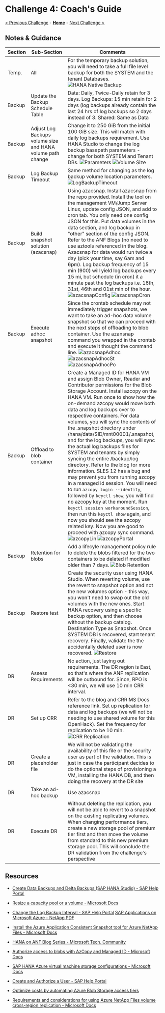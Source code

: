 # Challenge 4: Coach's Guide

[< Previous Challenge](./03-SAP-Security.md) - **[Home](README.md)** - [Next Challenge >](./05-PowerApps.md)

## Notes & Guidance

|**Section**|**Sub-Section**|**Comments** |
|-----------|---------------|------------|
|Temp.| All|For the temporary backup solution, you will need to take a full file level backup for both the SYSTEM and the tenant Databases. ![HANA Native Backup](Images/Challenge4-t1.png)|
|Backup|Update the Backup Schedule Table|Data: Daily, Twice-Daily retain for 3 days. Log Backups: 15 min retain for 2 days (log backups already contain the last 24 hrs of log backups so 2 days instead of 3. Shared: Same as Data|
|Backup|Adjust Log Backups volume size and HANA volume path change|Change it to 250 GiB from the initial 100 GiB size. This will match with daily log backups requirement. Use HANA Studio to change the log backup basepath parameters - change for both SYSTEM and Tenant DBs. ![Parameters](Images/Challenge4-b1.png) ![Volume Size](Images/Challenge4-b2.png)|
|Backup|Log Backup Timeout| Same method for changing as the log backup volume location parameters. ![LogBackupTimeout](Images/Challenge4-b6.PNG)|
|Backup|Build snapshot solution (azacsnap)|Using azacsnap. Install azacsnap from the repo provided. Install the tool on the management VM/Jump Server Linux, update config JSON, and add to cron tab. You only need one config JSON for this. Put data volumes in the data section, and log backup in "other" section of the config JSON. Refer to the ANF Blogs (no need to use aztools referenced in the blog. Azacsnap for data would run twice a day (pick your time, say 6am and 6pm). Log backup frequency of 15 min (900) will yield log backups every 15 mi, but schedule (in cron) it a minute past the log backups i.e. 16th, 31st, 46th and 01st min of the hour. ![azacsnapConfig](Images/Challenge4-b71.PNG) ![azacsnapCron](Images/Challenge4-b82.PNG)|
|Backup|Execute adhoc snapshot|Since the crontab schedule may not immediately trigger snapshots, we want to take an ad-hoc data volume snapshot so that we can proceed with the next steps of offloading to blob container. Use the azansnap command you wrapped in the crontab and execute it thought the command line. ![azacsnapAdhoc](Images/Challenge4-badhocazacsnap.PNG) ![azacsnapAdhocSt](Images/Challenge4-badhocazacsnapStudio.PNG) ![azacsnapAdhocPo](Images/Challenge4-badhocazacsnapANFBlade.PNG)|
|Backup|Offload to blob container|Create a Managed ID for HANA VM and assign Blob Owner, Reader and Contributor permissions for the Blob Storage Account. Install azcopy on the HANA VM. Run once to show how the on-demand azcopy would move both data and log backups over to respective containers. For data volumes, you will sync the contents of the .snapshot directory under /hana/data/SID/mnt00001/.snapshot, and for the log backups, you will sync the actual log backups files for SYSTEM and tenants by simply syncing the entire /backup/log directory. Refer to the blog for more information. SLES 12 has a bug and may prevent you from running azcopy in a managed id session. You will need to run ```azcopy login --identity```, followed by ```keyctl show```, you will find no azcopy key at the moment. Run ```keyctl session workaroundSession```, then run this ```keyctl show``` again, and now you should see the azcopy related key. Now you are good to proceed with azcopy sync command. ![azcopyLin](Images/Challenge4-baz.PNG) ![azcopyPortal](Images/Challenge4-b3.png)|
|Backup|Retention for blobs|Add a lifecyle management policy rule to delete the blobs filtered for the two containers to be deleted if modified older than 7 days. ![Blob Retention](Images/Challenge4-b4.png)|  
|Backup|Restore test|Create the security user using HANA Studio. When reverting volume, use the revert to snapshot option and not the new volumes option - this way, you won't need to swap out the old volumes with the new ones. Start HANA recovery using a specific backup option, and then choose without the backup catalog. Destination Type as Snapshot. Once SYSTEM DB is recovered, start tenant recovery. Finally, validate the the accidentally deleted user is now recovered. ![Restore](Images/Challenge4-b5.png)|  
|DR|Assess Requirements|No action, just laying out requirements. The DR region is East, so that's where the ANF replication will be outbound for. Since, RPO is <30 min, we will use 10 min CRR interval.|
|DR|Set up CRR|Refer to the blog and CRR MS Docs reference link. Set up replication for data and log backups (we will not be needing to use shared volume for this OpenHack). Set the frequency for replication to be 10 min. ![CRR Replication](Images/Challenge4-crr2.png)|
|DR|Create a placeholder file|We will not be validating the availability of this file or the security user as part of the validation. This is just in case the participant decides to do the optional steps of provisioning a VM, installing the HANA DB, and then doing the recovery at the DR site|
|DR|Take an ad-hoc backup| Use azacsnap|
|DR|Execute DR|Without deleting the replication, you will not be able to revert to a snapshot on the existing replicating volumes. When changing performance tiers, create a new storage pool of premium tier first and then move the volume from standard to this new premium storage pool. This will conclude the DR validation from the challenge's perspective|



## Resources

- [Create Data Backups and Delta Backups (SAP HANA Studio) - SAP Help Portal](https://help.sap.com/viewer/6b94445c94ae495c83a19646e7c3fd56/2.0.04/en-US/c51a3983bb571014afa0c67026e44ca0.html)

- [Resize a capacity pool or a volume - Microsoft Docs](https://docs.microsoft.com/en-us/azure/azure-netapp-files/azure-netapp-files-resize-capacity-pools-or-volumes#:~:text=%20Resize%20a%20volume%20%201%20From%20the,to%20resize%20or%20delete%20the%20volume.%20More%20)

- [Change the Log Backup Interval - SAP Help Portal](https://help.sap.com/viewer/6b94445c94ae495c83a19646e7c3fd56/2.0.04/en-US/6e9eadcd57464e74b9395004cb1aba9a.html)
[SAP Applications on Microsoft Azure - NetApp PDF](https://www.netapp.com/pdf.html?item=/media/17152-tr4746pdf.pdf)

- [Install the Azure Application Consistent Snapshot tool for Azure NetApp Files - Microsoft Docs](https://docs.microsoft.com/en-us/azure/azure-netapp-files/azacsnap-installation)

- [HANA on ANF Blog Series - Microsoft Tech. Community](https://aka.ms/anfhanablog)

- [Authorize access to blobs with AzCopy and Managed ID - Microsoft Docs](https://docs.microsoft.com/en-us/azure/storage/common/storage-use-azcopy-authorize-azure-active-directory)

- [SAP HANA Azure virtual machine storage configurations - Microsoft Docs](https://docs.microsoft.com/en-us/azure/virtual-machines/workloads/sap/hana-vm-operations-storage)

- [Create and Authorize a User - SAP Help Portal](https://help.sap.com/viewer/6b94445c94ae495c83a19646e7c3fd56/2.0.00/en-US/c0555f0bbb5710148faabb0a6e35c457.html)

- [Optimize costs by automating Azure Blob Storage access tiers](https://docs.microsoft.com/en-us/azure/storage/blobs/storage-lifecycle-management-concepts?tabs=azure-portal#azure-portal-list-view)

- [Requirements and considerations for using Azure NetApp Files volume cross-region replication - Microsoft Docs](https://docs.microsoft.com/en-us/azure/azure-netapp-files/cross-region-replication-requirements-considerations)


